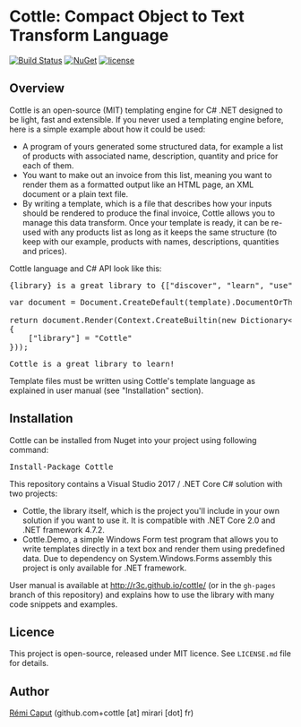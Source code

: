 Cottle: Compact Object to Text Transform Language
=================================================

[![Build Status](https://travis-ci.org/r3c/cottle.svg?branch=master)](https://travis-ci.org/r3c/cottle)
[![NuGet](https://img.shields.io/nuget/v/Cottle.svg)](https://www.nuget.org/packages/Cottle/)
[![license](https://img.shields.io/github/license/r3c/cottle.svg)](https://opensource.org/licenses/MIT)

Overview
--------

Cottle is an open-source (MIT) templating engine for C# .NET designed to be
light, fast and extensible. If you never used a templating engine before, here
is a simple example about how it could be used:

- A program of yours generated some structured data, for example a list of
products with associated name, description, quantity and price for each of
them.
- You want to make out an invoice from this list, meaning you want to render
them as a formatted output like an HTML page, an XML document or a plain text
file.
- By writing a template, which is a file that describes how your inputs should
be rendered to produce the final invoice, Cottle allows you to manage this data
transform. Once your template is ready, it can be re-used with any products
list as long as it keeps the same structure (to keep with our example, products
with names, descriptions, quantities and prices).

Cottle language and C# API look like this:

<pre>
{library} is a great library to {["discover", "learn", "use"][rand(0, 3)]}!
</pre>

<pre>
var document = Document.CreateDefault(template).DocumentOrThrow;

return document.Render(Context.CreateBuiltin(new Dictionary&lt;Value, Value&gt;
{
    ["library"] = "Cottle"
}));
</pre>

<pre>
Cottle is a great library to learn!
</pre>

Template files must be written using Cottle's template language as explained in
user manual (see "Installation" section).

Installation
------------

Cottle can be installed from Nuget into your project using following command:
<pre>
Install-Package Cottle
</pre>

This repository contains a Visual Studio 2017 / .NET Core C# solution with two
projects:

- Cottle, the library itself, which is the project you'll include in your own
solution if you want to use it. It is compatible with .NET Core 2.0 and .NET
framework 4.7.2.
- Cottle.Demo, a simple Windows Form test program that allows you to write
templates directly in a text box and render them using predefined data. Due to
dependency on System.Windows.Forms assembly this project is only available for
.NET framework.

User manual is available at http://r3c.github.io/cottle/ (or in the `gh-pages`
branch of this repository) and explains how to use the library with many code
snippets and examples.

Licence
-------

This project is open-source, released under MIT licence. See `LICENSE.md` file
for details.

Author
------

[Rémi Caput](http://remi.caput.fr/) (github.com+cottle [at] mirari [dot] fr)
